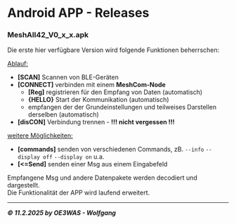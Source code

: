 # Android APP - Releases

### MeshAll42_V0_x_x.apk
Die erste hier verfügbare Version wird folgende Funktionen beherrschen:

<ins>Ablauf:</ins>  
* **[SCAN]** Scannen von BLE-Geräten
* **[CONNECT]** verbinden mit einem **MeshCom-Node**
  * **[Reg]** registrieren für den Empfang von Daten (automatisch)
  * **{HELLO}** Start der Kommunikation (automatisch)
  * empfangen der der Grundeinstellungen und teilweises Darstellen derselben (automatisch)
* **[disCON]** Verbindung trennen - **!!! nicht vergessen !!!**

<ins>weitere Möglichkeiten:</ins>
* **[commands]** senden von verschiedenen Commands, zB. `--info` `--display off` `--display on` u.a.
* **[<=Send]** senden einer Msg aus einem Eingabefeld

Empfangene Msg und andere Datenpakete werden decodiert und dargestellt.  
Die Funktionalität der APP wird laufend erweitert.

___
***:copyright: 11.2.2025 by OE3WAS - Wolfgang***
